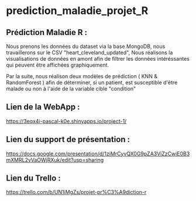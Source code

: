 # prediction_maladie_projet_R

## Prédiction Maladie R : 

Nous prenons les données du dataset via la base MongoDB, nous travaillerons sur le CSV "heart_cleveland_updated", Nous réalisons la visualisations de données en amont afin de filtrer les données intéréssantes qui peuvent être affichées graphiquement.

Par la suite, nous réalison deux modèles de prédiction ( KNN & RandomForest ) afin de déterminer, si un patient, est susceptible d'être malade ou non à l'aide de la variable cible "condition" 

## Lien de la WebApp : 
https://3eqx4i-pascal-k0e.shinyapps.io/project-1/

## Lien du support de présentation : 
https://docs.google.com/presentation/d/1ziMrCyvQX0G9pZA3ViZzCwiE0B3mXMRL2yVaOWjRXuk/edit?usp=sharing

## Lien du Trello : 
https://trello.com/b/UN1iMgZs/projet-pr%C3%A9diction-r